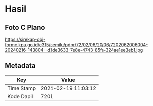 # Hasil

## Foto C Plano

https://sirekap-obj-formc.kpu.go.id/c315/pemilu/pdpr/72/02/06/20/06/7202062006004-20240216-143804--d3de3633-7e8e-4743-85fa-324ae1ee3eb1.jpg


## Metadata

| Key        | Value               |
| ---------- | ------------------- |
| Time Stamp | 2024-02-19 11:03:12 |
| Kode Dapil | 7201                |



